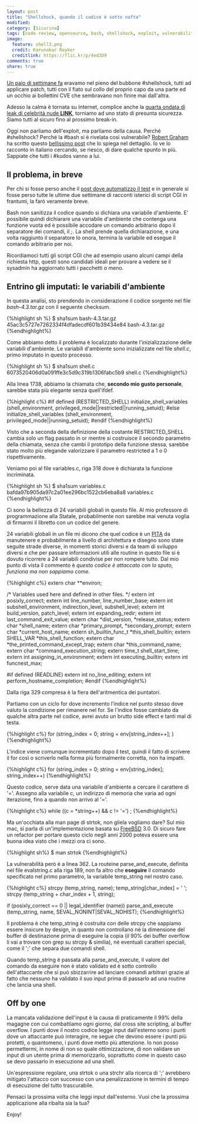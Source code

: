 ```yaml
---
layout: post
title: "Shellshock, quando il codice è sotto nafta"
modified:
category: [Sicurina]
tags: [code review, opensource, bash, shellshock, exploit, vulnerabilità, heartbleed, cve-2014-6271, cve-2014-6277, cve-2014-7169, cve-2014-7186, cve-2014-7187, c, bad programming habits, variabili globali, codice non mantenuto]
image:
  feature: shell3.png
  credit: Karunakar Rayker
  creditlink: https://flic.kr/p/4ed3D9
comments: true
share: true
---
```


[Un paio di settimane
fa](https://codiceinsicuro.it/blog/shellshock-capitolo-1-la-prova-pratica-che-le-code-review-servono/)
eravamo nel pieno del bubbone #shellshock, tutti ad applicare patch, tutti con
il fiato sul collo del proprio capo da una parte ed un occhio ai bollettini CVE
che sembravano non finire mai dall'altra.

Adesso la calma è tornata su Internet, complice anche la [quarta ondata di leak
di celebrità nude **LINK**](#), torniamo ad uno stato di presunta sicurezza.
Siamo tutti al sicuro fino al prossimo break-in.

Oggi non parliamo dell'exploit, ma parliamo della causa. Perché #shellshock?
Perché la #bash si è rivelata così vulnerabile? [Robert
Graham](http://www.blogger.com/profile/09879238874208877740) ha scritto questo
[bellissimo
post](http://blog.erratasec.com/2014/09/the-shockingly-bad-code-of-bash.html)
che lo spiega nel dettaglio. Io ve lo racconto in italiano cercando, se riesco,
di dare qualche spunto in più. Sappiate che tutti i #kudos vanno a lui.

## Il problema, in breve

Per chi si fosse perso anche il [post dove automatizzo il
test](https://codiceinsicuro.it/blog/shellshock-automatizziamo-il-test/) e in
generale si fosse perso tutte le ultime due settimane di racconti isterici di
script CGI in frantumi, la farò veramente breve.

Bash non sanitizza il codice quando si dichiara una variabile d'ambiente. E'
possibile quindi dichiarare una variabile d'ambiente che contenga una funzione
vuota ed è possibile accodare un comando arbitrario dopo il separatore dei
comandi, il _;_. La shell prende quella dichiarazione, e una volta raggiunto il
separatore lo onora, termina la variabile ed esegue il comando arbitrario per
noi.

Ricordiamoci tutti gli script CGI che ad esempio usano alcuni campi della
richiesta http, questi sono candidati ideali per provare a vedere se il
sysadmin ha aggiornato tutti i pacchetti o meno.

## Entrino gli imputati: le variabili d'ambiente

In questa analisi, sto prendendo in considerazione il codice sorgente nel file
_bash-4.3.tar.gz_ con il seguente checksum.

{%highlight sh %}
$ sha1sum bash-4.3.tar.gz
45ac3c5727e7262334f4dfadecdf601b39434e84  bash-4.3.tar.gz
{%endhighlight%}

Come abbiamo detto il problema è localizzato durante l'inizializzazione delle
variabili d'ambiente.  Le variabili d'ambiente sono inizializzate nel file
_shell.c_, primo imputato in questo processo.

{%highlight sh %}
$ sha1sum shell.c
6073520406d0a091ffe3c5d9c319b1306fabc5b9  shell.c
{%endhighlight%}

Alla linea 1738, abbiamo la chiamata che, **secondo mio gusto personale**,
sarebbe stata più elegante senza quell'ifdef.

{%highlight c%}
#if defined (RESTRICTED_SHELL)
  initialize_shell_variables (shell_environment, privileged_mode||restricted||running_setuid);
#else
  initialize_shell_variables (shell_environment, privileged_mode||running_setuid);
#endif
{%endhighlight%}

Visto che a seconda della definizione della costante RESTRICTED_SHELL cambia
solo un flag passato in or mentre si costruisce il secondo parametro della
chiamata, senza che cambi il prototipo della funzione stessa, sarebbe stato
molto più elegande valorizzare il parametro restricted a 1 o 0 rispettivamente.

Veniamo poi al file variables.c, riga 318 dove è dichiarata la funzione
incriminata.

{%highlight sh %}
$ sha1sum variables.c
bafda97b905da97c2a01ee296bc1522cb6eba8a8  variables.c
{%endhighlight%}

Ci sono la bellezza di 24 variabili globali in questo file. Al mio professore
di programmazione alla Statale, probabilmente non sarebbe mai venuta voglia di
firmarmi il libretto con un codice del genere.

24 variabili globali in un file mi dicono che quel codice è un [PITA](http://en.wiktionary.org/wiki/pain_in_the_ass) da
manutenere e probabilmente a livello di architettura e disegno sono state
seguite strade diverse, in momenti storici diversi e da team di sviluppo
diversi e che per passare informazioni utili alle routine in questo file si è
dovuto ricorrere a 24 variabili condivise per non rompere tutto. Dal mio punto
di vista il commento è _questo codice è attaccato con lo sputo, funziona ma non
sappiamo come_.

{%highlight c%}
extern char **environ;

/* Variables used here and defined in other files. */
extern int posixly_correct;
extern int line_number, line_number_base;
extern int subshell_environment, indirection_level, subshell_level;
extern int build_version, patch_level;
extern int expanding_redir;
extern int last_command_exit_value;
extern char *dist_version, *release_status;
extern char *shell_name;
extern char *primary_prompt, *secondary_prompt;
extern char *current_host_name;
extern sh_builtin_func_t *this_shell_builtin;
extern SHELL_VAR *this_shell_function;
extern char *the_printed_command_except_trap;
extern char *this_command_name;
extern char *command_execution_string;
extern time_t shell_start_time;
extern int assigning_in_environment;
extern int executing_builtin;
extern int funcnest_max;

#if defined (READLINE)
extern int no_line_editing;
extern int perform_hostname_completion;
#endif
{%endhighlight%}

Dalla riga 329 compresa è la fiera dell'aritmentica dei puntatori.

Partiamo con un ciclo for dove incremento l'indice nel punto stesso dove valuto
la condizione per rimanere nel for. Se l'indice fosse cambiato da qualche altra
parte nel codice, avrei avuto un brutto side effect e tanti mal di testa.

{%highlight c%}
for (string_index = 0; string = env[string_index++]; )
{%endhighlight%}

L'indice viene comunque incrementato dopo il test, quindi il fatto di scrivere
il for così o scriverlo nella forma più formalmente corretta, non ha impatti.

{%highlight c%}
for (string_index = 0; string = env[string_index]; string_index++)
{%endhighlight%}

Questo codice, serve data una variabile d'ambiente a cercare il carattere di
'='. Assegno alla variabile c, un indirizzo di memoria che varia ad ogni
iterazione, fino a quando non arrivo al '='.

{%highlight c%}
while ((c = *string++) && c != '=')
      ;
{%endhighlight%}

Ma un'occhiata alla man page di strtok, non gliela vogliamo dare? Sul mio mac,
si parla di un'implementazione basata su [FreeBSD](http://www.freebsd.org) 3.0.
Di sicuro fare un refactor per portare questo ciclo negli anni 2000 poteva
essere una buona idea visto che i mezzi ora ci sono.

{%highlight sh%}
$ man strtok
{%endhighlight%}

La vulnerabilità però è a linea 362. La routeine parse\_and\_execute, definita
nel file evalstring.c alla riga 189, non fa altro che **eseguire** il comando
specificato nel primo parametro, la variabile temp\_string nel nostro caso.

{%highlight c%}
strcpy (temp_string, name);
temp_string[char_index] = ' ';
strcpy (temp_string + char_index + 1, string);

if (posixly_correct == 0 || legal_identifier (name))
  parse_and_execute (temp_string, name, SEVAL_NONINT|SEVAL_NOHIST);
{%endhighlight%}

Il problema è che temp\_string è costruita con delle strcpy che sappiamo essere
insicure by design, in quanto non controllano né la dimensione del buffer di
destinazione prima di eseguire la copia (il 90% dei buffer overflow li vai a
trovare con grep su strcpy & similia), né eventuali caratteri speciali, come il
';' che separa due comandi shell.

Quando temp\_string è passata alla parse\_and\_execute, il valore del comando
da eseguire non è stato validato ed è sotto controllo dell'attaccante che si
può sbizzarrire ad lanciare comandi arbitrari grazie al fatto che nessuno ha
validato il suo input prima di passarlo ad una routine che lancia una shell.

## Off by one

La mancata validazione dell'input è la causa di praticamente il 99% della
magagne con cui combattiamo ogni giorno, dal cross site scripting, al buffer
overflow. I punti dove il nostro codice legge input dall'esterno sono i punti
dove un attaccante può interagire, ne segue che devono essere i punti più
protetti, o quantomeno, i punti dove metto più attenzione. Io non posso
permettermi, in nome di non so quale ottimizzazione, di non validare un input
di un utente prima di memorizzarlo, soprattutto come in questo caso se devo
passarlo in esecuzione ad una shell.

Un'espressione regolare, una strtok o una strchr alla ricerca di ';' avrebbero
mitigato l'attacco con successo con una penalizzazione in termini di tempo di
esecuzione del tutto trascurabile.

Pensaci la prossima volta che leggi input dall'esterno. Vuoi che la prossima
applicazione alla ribalta sia la tua?

Enjoy!
